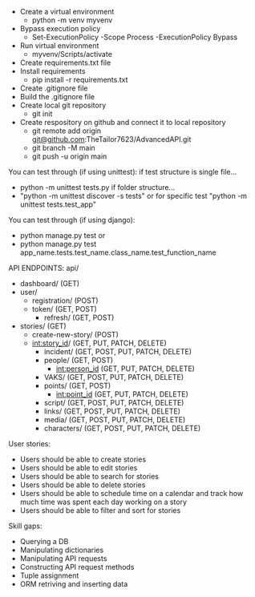 * Create a virtual environment
    * python -m venv myvenv
* Bypass execution policy
    * Set-ExecutionPolicy -Scope Process -ExecutionPolicy Bypass
* Run virtual environment
    * myvenv/Scripts/activate
* Create requirements.txt file
* Install requirements
    * pip install -r requirements.txt
* Create .gitignore file
* Build the .gitignore file
* Create local git repository
    * git init
* Create respository on github and connect it to local repository
    * git remote add origin git@github.com:TheTailor7623/AdvancedAPI.git
    * git branch -M main
    * git push -u origin main

You can test through (if using unittest):
if test structure is single file...
* python -m unittest tests.py
if folder structure...
* "python -m unittest discover -s tests" or for specific test "python -m unittest tests.test_app"

You can test through (if using django):
* python manage.py test
or
* python manage.py test app_name.tests.test_name.class_name.test_function_name

API ENDPOINTS:
api/
* dashboard/ (GET)
* user/
    * registration/ (POST)
    * token/ (GET, POST)
        * refresh/ (GET, POST)
* stories/ (GET)
    * create-new-story/ (POST)
    * <int:story_id>/ (GET, PUT, PATCH, DELETE)
        * incident/ (GET, POST, PUT, PATCH, DELETE)
        * people/ (GET, POST)
            * <int:person_id> (GET, PUT, PATCH, DELETE)
        * VAKS/ (GET, POST, PUT, PATCH, DELETE)
        * points/ (GET, POST)
            * <int:point_id> (GET, PUT, PATCH, DELETE)
        * script/ (GET, POST, PUT, PATCH, DELETE)
        * links/ (GET, POST, PUT, PATCH, DELETE)
        * media/ (GET, POST, PUT, PATCH, DELETE)
        * characters/ (GET, POST, PUT, PATCH, DELETE)

User stories:
* Users should be able to create stories
* Users should be able to edit stories
* Users should be able to search for stories
* Users should be able to delete stories
* Users should be able to schedule time on a calendar and track how much time was spent each day working on a story
* Users should be able to filter and sort for stories

Skill gaps:
* Querying a DB
* Manipulating dictionaries
* Manipulating API requests
* Constructing API request methods
* Tuple assignment
* ORM retriving and inserting data